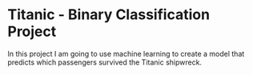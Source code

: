 # Titanic - Binary Classification Project

In this project I am going to use machine learning to create a model that predicts which passengers survived the Titanic shipwreck.
